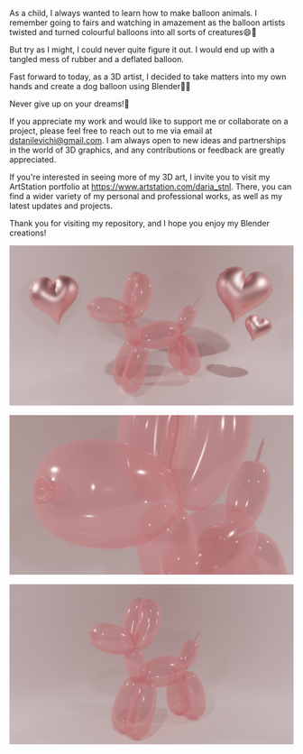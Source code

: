 As a child, I always wanted to learn how to make balloon animals. 
I remember going to fairs and watching in amazement as the balloon artists twisted and turned colourful balloons into all sorts of creatures😄🐶

But try as I might, I could never quite figure it out. I would end up with a tangled mess of rubber and a deflated balloon.

Fast forward to today, as a 3D artist, I decided to take matters into my own hands and create a dog balloon using Blender🤩🙌

Never give up on your dreams!💫

If you appreciate my work and would like to support me or collaborate on a project, please feel free to reach out to me via email at dstanilevichi@gmail.com. I am always open to new ideas and partnerships in the world of 3D graphics, and any contributions or feedback are greatly appreciated.

If you're interested in seeing more of my 3D art, I invite you to visit my ArtStation portfolio at https://www.artstation.com/daria_stnl. There, you can find a wider variety of my personal and professional works, as well as my latest updates and projects.

Thank you for visiting my repository, and I hope you enjoy my Blender creations!

![Baloon Dog!](Images/DogBaloonHearts.png)

![Baloon Dog!](Images/DogNoseBaloon.png)

![Baloon Dog!](Images/DogXBaloons.png)
